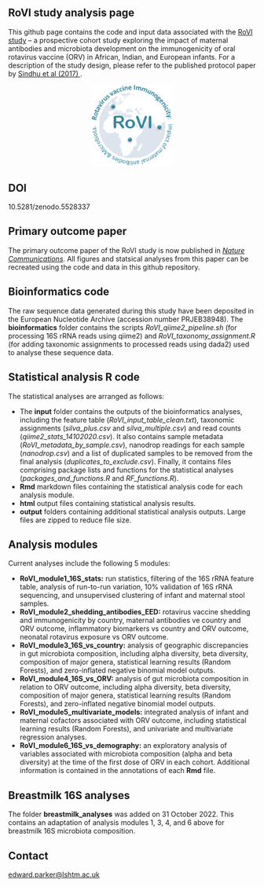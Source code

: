 ## RoVI study analysis page

This github page contains the code and input data associated with the [RoVI study](https://www.liverpool.ac.uk/infection-and-global-health/rovi/) – a prospective cohort study exploring the impact of maternal antibodies and microbiota development on the immunogenicity of oral rotavirus vaccine (ORV) in African, Indian, and European infants. For a description of the study design, please refer to the published protocol paper by [Sindhu et al (2017) ](https://pubmed.ncbi.nlm.nih.gov/28719399/).

<p align="center" width="100%" height="50%" width="50%"><img width="33%" src="RoVI_logo.png"> </p>

## DOI
10.5281/zenodo.5528337

## Primary outcome paper

The primary outcome paper of the RoVI study is now published in [*Nature Communications*](https://www.nature.com/articles/s41467-021-27074-1). All figures and statsical analyses from this paper can be recreated using the code and data in this github repository.

## Bioinformatics code

The raw sequence data generated during this study have been deposited in the European Nucleotide Archive (accession number PRJEB38948). The **bioinformatics** folder contains the scripts *RoVI_qiime2_pipeline.sh* (for processing 16S rRNA reads using qiime2) and *RoVI_taxonomy_assignment.R* (for adding taxonomic assignments to processed reads using dada2) used to analyse these sequence data.

## Statistical analysis R code

The statistical analyses are arranged as follows:
- The **input** folder contains the outputs of the bioinformatics analyses, including the feature table (*RoVI_input_table_clean.txt*), taxonomic assignments (*silva_plus.csv* and *silva_multiple.csv*) and read counts (*qiime2_stats_14102020.csv*). It also contains sample metadata (*RoVI_metadata_by_sample.csv*), nanodrop readings for each sample (*nanodrop.csv*) and a list of duplicated samples to be removed from the final analysis (*duplicates_to_exclude.csv*). Finally, it contains files comprising package lists and functions for the statistical analyses (*packages_and_functions.R* and *RF_functions.R*).
- **Rmd** markdown files containing the statistical analysis code for each analysis module.
- **html** output files containing statistical analysis results.
- **output** folders containing additional statistical analysis outputs.
Large files are zipped to reduce file size.

## Analysis modules

Current analyses include the following 5  modules:
- **RoVI_module1_16S_stats:** run statistics, filtering of the 16S rRNA feature table, analysis of run-to-run variation, 10% validation of 16S rRNA sequencing, and unsupervised clustering of infant and maternal stool samples.
- **RoVI_module2_shedding_antibodies_EED:** rotavirus vaccine shedding and immunogenicity by country, maternal antibodies ve country and ORV outcome, inflammatory biomarkers vs country and ORV outcome, neonatal rotavirus exposure vs ORV outcome.
- **RoVI_module3_16S_vs_country:** analysis of geographic discrepancies in gut microbiota composition, including alpha diversity, beta diversity,  composition of major genera, statistical learning results (Random Forests), and zero-inflated negative binomial model outputs.
- **RoVI_module4_16S_vs_ORV:** analysis of gut microbiota composition in relation to ORV outcome, including alpha diversity, beta diversity,  composition of major genera, statistical learning results (Random Forests), and zero-inflated negative binomial model outputs.
- **RoVI_module5_multivariate_models:** integrated analysis of infant and maternal cofactors associated with ORV outcome, including statistical learning results (Random Forests), and univariate and multivariate regression analyses.
- **RoVI_module6_16S_vs_demography:** an exploratory analysis of variables associated with microbiota composition (alpha and beta diversity) at the time of the first dose of ORV in each cohort.
Additional information is contained in the annotations of each **Rmd** file.

## Breastmilk 16S analyses

The folder **breastmilk_analyses** was added on 31 October 2022. This contains an adaptation of analysis modules 1, 3, 4, and 6 above for breastmilk 16S microbiota composition.

## Contact
edward.parker@lshtm.ac.uk
